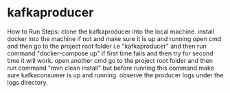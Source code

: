 # kafkaproducer

How to Run Steps:
clone the kafkaproducer into the local machine.
install docker into the machine if not and make sure it is up and running
open cmd and then go to the project root folder i.e "kafkaproducer" and then run command "docker-compose up" if first time fails and then try for second time it will work.
open another cmd go to the project root folder and then run command "mvn clean install" but before running this command make sure kafkaconsumer is up and running.
observe the producer logs under the logs directory.
